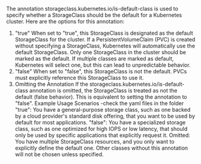 The annotation storageclass.kubernetes.io/is-default-class is used to specify whether a StorageClass should be the default for a Kubernetes cluster. Here are the options for this annotation:

1. "true"
When set to "true", this StorageClass is designated as the default StorageClass for the cluster.
If a PersistentVolumeClaim (PVC) is created without specifying a StorageClass, Kubernetes will automatically use the default StorageClass.
Only one StorageClass in the cluster should be marked as the default. If multiple classes are marked as default, Kubernetes will select one, but this can lead to unpredictable behavior.
2. "false"
When set to "false", this StorageClass is not the default.
PVCs must explicitly reference this StorageClass to use it.
3. Omitting the Annotation
If the storageclass.kubernetes.io/is-default-class annotation is omitted, the StorageClass is treated as not the default (false behavior).
This is equivalent to setting the annotation to "false".
Example Usage Scenarios -check the yaml files in the folder
"true": You have a general-purpose storage class, such as one backed by a cloud provider's standard disk offering, that you want to be used by default for most applications.
"false": You have a specialized storage class, such as one optimized for high IOPS or low latency, that should only be used by specific applications that explicitly request it.
Omitted: You have multiple StorageClass resources, and you only want to explicitly define the default one. Other classes without this annotation will not be chosen unless specified.
